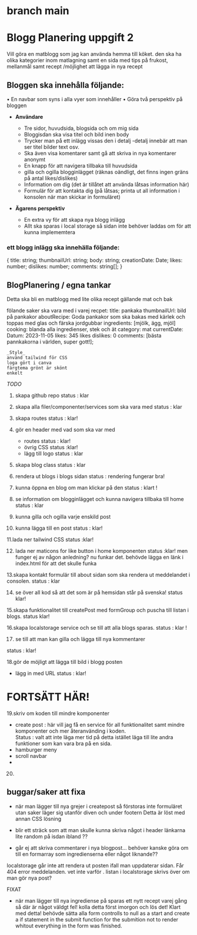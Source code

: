  
 # branch main
 # Blogg Planering uppgift 2

Vill göra en matblogg som jag kan använda hemma till köket. den ska ha olika kategorier inom matlagning samt en sida med tips på frukost, mellanmål samt recept /möjlighet att lägga in nya recept 

 ## Bloggen ska innehålla följande:
• En navbar som syns i alla vyer som innehåller
• Göra två perspektiv på bloggen

- **Användare**
   - Tre sidor, huvudsida, blogsida och om mig sida
   - Bloggisdan ska visa titel och bild inen body
   - Trycker man på ett inlägg vissas den i detalj -detalj innebär att man ser titel bilder text osv.
   - Ska även visa komentarer samt gå att skriva in nya komentarer anonymt
   - En knapp för att navigera tillbaka till huvudsida
   - gilla och ogilla blogginlägget (räknas oändligt, det finns ingen gräns på antal likes/dislikes)
   - Information om dig (det är tillåtet att använda låtsas information här)
   - Formulär för att kontakta dig (på låtsas; printa ut all information i konsolen när man skickar in formuläret)

- **Ägarens perspektiv**
   - En extra vy för att skapa nya blogg inlägg
   - Allt ska sparas i local storage så sidan inte behöver laddas om för att kunna implememtera

 ### ett blogg inlägg ska innehälla följande: 

{
title: string;
thumbnailUrl: string;
body: string;
creationDate: Date;
likes: number;
dislikes: number;
comments: string[];
}

 ## BlogPlanering / egna tankar 
  Detta ska bli en matblogg med lite olika recept gällande mat och bak

  fölande saker ska vara med i varej recpet: 
    title: pankaka
    thumbnailUrl: bild på pankakor
    aboutRecipe: Goda pankakor som ska bakas med kärlek och toppas med glas och färska jordgubbar 
    ingredients: [mjölk, ägg, mjöl]
    cooking: blanda alla ingredienser, stek och ät 
    category: mat
    currentDate: Datum: 2023-11-05
    likes: 345 likes
    dislikes: 0
    comments: [bästa pannkakorna i världen, super gott!];

    _Style_
    använd tailwind för CSS 
    loga gört i canva 
    färgtema grönt är skönt 
    enkelt 
_TODO_

1. skapa github repo
status : klar
2. skapa alla filer/componenter/services som ska vara med
status : klar

3. skapa routes 
status : klar! 

4. gör en header med vad som ska var med
   - routes 
   status : klar! 
   - övrig CSS 
   status  :klar!
   - lägg till logo 
   status : klar 

5.  skapa blog class
   status : klar

6.  rendera ut blogs i blogs sidan
   status : rendering fungerar bra!

7.   kunna öppna en blog om man klickar på den 
status : klart !

8.   se information om blogginlägget och kunna navigera tillbaka till home
      status : klar 
9.   kunna gilla och ogilla varje enskild post

10.  kunna lägga till en post
status : klar!

11.lada ner tailwind CSS status :klar! 

12. lada ner maticons for like button i home komponenten 
 status :klar! men funger ej av någon anledning? nu funkar det. behövde lägga en länk i index.html för att det skulle funka

 13.skapa kontakt formulär till about sidan som ska rendera ut meddelandet i consolen.
 status : klar

14. se över all kod så att det som är på hemsidan står på svenska! 
 status klar!

15.skapa funktionalitet till createPost med formGroup och puscha till listan  i blogs.
status klar!

16.skapa localstorage service och se till att alla blogs sparas.
status : klar !


17. se till att man kan gilla och lägga till nya kommentarer

status : klar! 


18.gör de möjligt att lägga till bild i blogg posten
   - lägg in med URL status : klar! 

# FORTSÄTT HÄR! 
19.skriv om koden till mindre komponenter
   - create post : här vill jag få en service för all funktionalitet samt mindre komponenter och mer återanvänding i koden.   
   Status : valt att inte läga mer tid på detta istället läga till lite andra funktioner som kan vara bra på en sida. 
   - hamburger meny
   - scroll navbar
   - 

20. 
## buggar/saker att fixa 

- när man lägger till nya grejer i createpost så förstoras inte formuläret utan saker läger sig utanför diven och under footern
Detta är löst med annan CSS lösning

- blir ett sträck som att man skulle kunna skriva något i header länkarna lite random på isdan ibland ??

- går ej att skriva commentarer i nya blogpost... behöver kanske göra om till en formarray som ingredienserna eller något liknande?? 

localstorage går inte att rendera ut posten ifall man uppdaterar sidan. Får 404 error meddelanden. vet inte varför . listan i localstorage skrivs över om man gör nya post? 

FIXAT
- när man lägger till nya ingrediense på sparas ett nytt recept varej gång så där är något väldgt fel! kolla detta först imorgon och lös det! 
Klart med detta! behövde sätta alla form controlls to null as a start and create a if statement in the submit function for the submition not to render whitout everything in the form was finished.